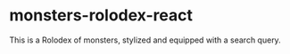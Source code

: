 # monsters-rolodex-react
This is a Rolodex of monsters, stylized and equipped with a search query. 
